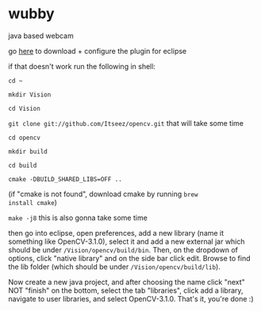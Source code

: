 # wubby
java based webcam


go [here](http://docs.opencv.org/3.0-beta/doc/tutorials/introduction/java_eclipse/java_eclipse.html) to download + configure the plugin for eclipse

if that doesn't work run the following in shell:

<code>cd ~</code> 


<code>mkdir Vision</code>


<code>cd Vision</code>


<code>git clone git://github.com/Itseez/opencv.git</code>
that will take some time


<code>cd opencv</code>


<code>mkdir build</code>


<code>cd build</code>


<code>cmake -DBUILD_SHARED_LIBS=OFF ..</code>

(if "cmake is not found", download cmake by running <code>brew install cmake</code>)


<code>make -j8</code>
this is also gonna take some time


then go into eclipse, open preferences, add a new library (name it something like OpenCV-3.1.0), select it and add a new external jar which should be under <code>/Vision/opencv/build/bin</code>. Then, on the dropdown of options, click "native library" and on the side bar click edit. Browse to find the lib folder (which should be under <code>/Vision/opencv/build/lib</code>). 

Now create a new java project, and after choosing the name click "next" NOT "finish" on the bottom, select the tab "libraries", click add a library, navigate to user libraries, and select OpenCV-3.1.0. That's it, you're done :)


